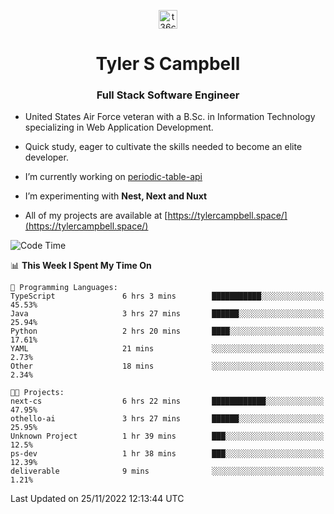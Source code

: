<p align="center">
<a href="https://www.linkedin.com/in/t36campbell" target="blank"><img align="center" src="https://ik.imagekit.io/t36campbell/Portfolio/linkedin.png.original_m8bbGgPh6.png" alt="t36campbell" height="30" width="30" /></a>
</p>
<h1 align="center">Tyler S Campbell</h1>
<h3 align="center">Full Stack Software Engineer</h3>

* United States Air Force veteran with a B.Sc. in Information Technology specializing in Web Application Development. 

* Quick study, eager to cultivate the skills needed to become an elite developer.

* I’m currently working on [periodic-table-api](https://github.com/t36campbell/periodic-table-api)

* I’m experimenting with **Nest, Next and Nuxt**

* All of my projects are available at [https://tylercampbell.space/](https://tylercampbell.space/)

<!--START_SECTION:waka-->
![Code Time](http://img.shields.io/badge/Code%20Time-2%2C010%20hrs%2026%20mins-blue)

📊 **This Week I Spent My Time On** 

```text
💬 Programming Languages: 
TypeScript               6 hrs 3 mins        ███████████░░░░░░░░░░░░░░   45.53% 
Java                     3 hrs 27 mins       ██████░░░░░░░░░░░░░░░░░░░   25.94% 
Python                   2 hrs 20 mins       ████░░░░░░░░░░░░░░░░░░░░░   17.61% 
YAML                     21 mins             ░░░░░░░░░░░░░░░░░░░░░░░░░   2.73% 
Other                    18 mins             ░░░░░░░░░░░░░░░░░░░░░░░░░   2.34%

🐱‍💻 Projects: 
next-cs                  6 hrs 22 mins       ████████████░░░░░░░░░░░░░   47.95% 
othello-ai               3 hrs 27 mins       ██████░░░░░░░░░░░░░░░░░░░   25.95% 
Unknown Project          1 hr 39 mins        ███░░░░░░░░░░░░░░░░░░░░░░   12.5% 
ps-dev                   1 hr 38 mins        ███░░░░░░░░░░░░░░░░░░░░░░   12.39% 
deliverable              9 mins              ░░░░░░░░░░░░░░░░░░░░░░░░░   1.21%

```


 Last Updated on 25/11/2022 12:13:44 UTC
<!--END_SECTION:waka-->
